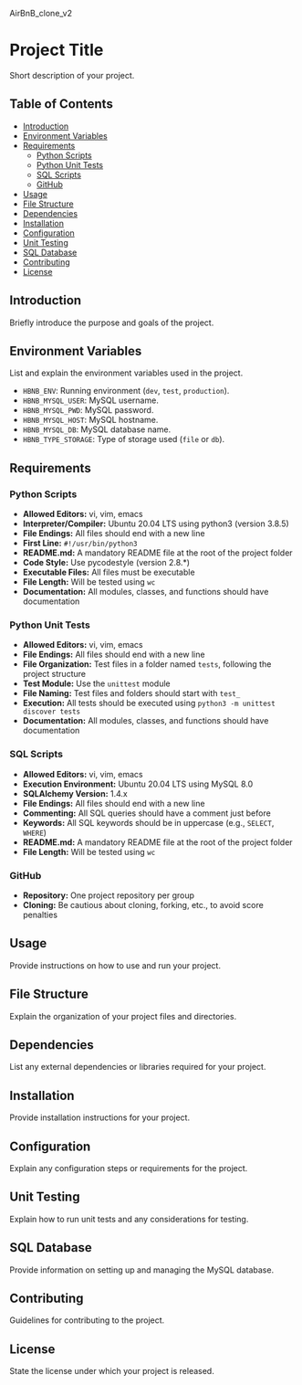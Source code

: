 AirBnB_clone_v2
# Project Title

Short description of your project.

## Table of Contents

- [Introduction](#introduction)
- [Environment Variables](#environment-variables)
- [Requirements](#requirements)
  - [Python Scripts](#python-scripts)
  - [Python Unit Tests](#python-unit-tests)
  - [SQL Scripts](#sql-scripts)
  - [GitHub](#github)
- [Usage](#usage)
- [File Structure](#file-structure)
- [Dependencies](#dependencies)
- [Installation](#installation)
- [Configuration](#configuration)
- [Unit Testing](#unit-testing)
- [SQL Database](#sql-database)
- [Contributing](#contributing)
- [License](#license)

## Introduction

Briefly introduce the purpose and goals of the project.

## Environment Variables

List and explain the environment variables used in the project.

- `HBNB_ENV`: Running environment (`dev`, `test`, `production`).
- `HBNB_MYSQL_USER`: MySQL username.
- `HBNB_MYSQL_PWD`: MySQL password.
- `HBNB_MYSQL_HOST`: MySQL hostname.
- `HBNB_MYSQL_DB`: MySQL database name.
- `HBNB_TYPE_STORAGE`: Type of storage used (`file` or `db`).

## Requirements

### Python Scripts

- **Allowed Editors:** vi, vim, emacs
- **Interpreter/Compiler:** Ubuntu 20.04 LTS using python3 (version 3.8.5)
- **File Endings:** All files should end with a new line
- **First Line:** `#!/usr/bin/python3`
- **README.md:** A mandatory README file at the root of the project folder
- **Code Style:** Use pycodestyle (version 2.8.*)
- **Executable Files:** All files must be executable
- **File Length:** Will be tested using `wc`
- **Documentation:** All modules, classes, and functions should have documentation

### Python Unit Tests

- **Allowed Editors:** vi, vim, emacs
- **File Endings:** All files should end with a new line
- **File Organization:** Test files in a folder named `tests`, following the project structure
- **Test Module:** Use the `unittest` module
- **File Naming:** Test files and folders should start with `test_`
- **Execution:** All tests should be executed using `python3 -m unittest discover tests`
- **Documentation:** All modules, classes, and functions should have documentation

### SQL Scripts

- **Allowed Editors:** vi, vim, emacs
- **Execution Environment:** Ubuntu 20.04 LTS using MySQL 8.0
- **SQLAlchemy Version:** 1.4.x
- **File Endings:** All files should end with a new line
- **Commenting:** All SQL queries should have a comment just before
- **Keywords:** All SQL keywords should be in uppercase (e.g., `SELECT`, `WHERE`)
- **README.md:** A mandatory README file at the root of the project folder
- **File Length:** Will be tested using `wc`

### GitHub

- **Repository:** One project repository per group
- **Cloning:** Be cautious about cloning, forking, etc., to avoid score penalties

## Usage

Provide instructions on how to use and run your project.

## File Structure

Explain the organization of your project files and directories.

## Dependencies

List any external dependencies or libraries required for your project.

## Installation

Provide installation instructions for your project.

## Configuration

Explain any configuration steps or requirements for the project.

## Unit Testing

Explain how to run unit tests and any considerations for testing.

## SQL Database

Provide information on setting up and managing the MySQL database.

## Contributing

Guidelines for contributing to the project.

## License

State the license under which your project is released.
